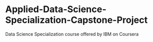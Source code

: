 # Applied-Data-Science-Specialization-Capstone-Project
Data Science Specialization course offered by IBM on Coursera

